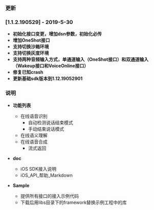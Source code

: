 ### 更新

### [1.1.2.190529] - 2019-5-30
- **初始化接口变更，增加dsn参数，初始化必传**
- **增加OneShot接口**
- **支持切换沙箱环境**
- **支持切换灰度环境**
- **支持两种音频输入方式，单通道输入（OneShot接口）和双通道输入（Wakeup接口和VoiceOnline接口）**
- **修复已知crash**
- **更新基础sdk版本到1.12.19052901**


### 说明

* **功能列表**
  * 在线语音识别
      * 自动检测说话结束模式
      * 手动结束说话模式
  * 在线语义理解
  * 在线语音合成
      * 流式返回

* **doc**

  * iOS SDK接入说明
  * iOS_API_帮助_Markdown

* **Sample**

  * 提供所有接口的接入示例代码
  * 下载后用libs目录下的framework替换示例工程中的库


### 

